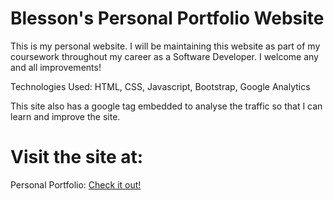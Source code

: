 # Blesson's Personal Portfolio Website 

 This is my personal website. I will be maintaining this website as part of my coursework throughout my career as a Software Developer. I welcome any and all improvements!

 Technologies Used: HTML, CSS, Javascript, Bootstrap, Google Analytics

 This site also has a google tag embedded to analyse the traffic so that I can learn and improve the site. 


 # Visit the site at:
 Personal Portfolio: [Check it out!](https://blesson-portfolio.vercel.app/)
